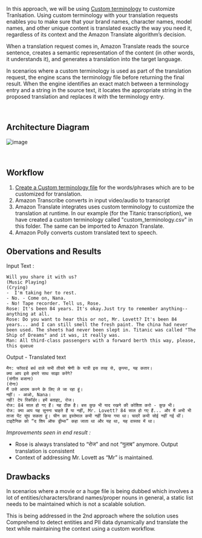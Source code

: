 In this approach, we will be using [Custom terminology](https://docs.aws.amazon.com/translate/latest/dg/how-custom-terminology.html) to customize Tranlsation. Using custom terminology with your translation requests enables you to make sure that your brand names, character names, model names, and other unique content is translated exactly the way you need it, regardless of its context and the Amazon Translate algorithm’s decision.

When a translation request comes in, Amazon Translate reads the source sentence, creates a semantic representation of the content (in other words, it understands it), and generates a translation into the target language.

In scenarios where a custom terminology is used as part of the translation request, the engine scans the terminology file before returning the final result. When the engine identifies an exact match between a terminology entry and a string in the source text, it locates the appropriate string in the proposed translation and replaces it with the terminology entry.

<br>

## Architecture Diagram

![image](https://user-images.githubusercontent.com/32926625/203523514-0d035852-18c0-4955-8ad8-db76f02add96.png)

<br>

## Workflow 

1. [Create a Custom terminology file](https://docs.aws.amazon.com/translate/latest/dg/creating-custom-terminology.html) for the words/phrases which are to be customized for translation. 
2. Amazon Transcribe converts in input video/audio to transcript
3. Amazon Translate integrates uses custom terminology to customize the translation at runtime. In our example (for the Titanic transcription), we have created a custom terminology called "custom_terminology.csv" in this folder. The same can be imported to Amazon Translate. 
4. Amazon Polly converts custom translated text to speech.

## Obervations and Results

Input Text :
```
Will you share it with us? 
(Music Playing) 
(Crying) 
-  I'm taking her to rest. 
- No. - Come on, Nana. 
- No! Tape recorder. Tell us, Rose. 
Rose: It's been 84 years. It's okay.Just try to remember anything-- anything at all. 
Rose: Do you want to hear this or not, Mr. Lovett? It's been 84 years... and I can still smell the fresh paint. The china had never been used. The sheets had never been slept in. Titanic was called "The Ship of Dreams" and it was, it really was. 
Man: All third-class passengers with a forward berth this way, please, this queue
```

Output - Translated text
```
मैन: फॉरवर्ड बर्थ वाले सभी तीसरे श्रेणी के यात्री इस तरह से, कृपया, यह कतार। 
क्या आप इसे हमारे साथ साझा करेंगे? 
(संगीत बजाना) 
(रोना) 
मैं उसे आराम करने के लिए ले जा रहा हूं। 
नहीं। - आओ, Nana। 
नहीं! टेप रिकॉर्डर। हमें बताइए, रोज। 
रोज: 84 साल हो गए हैं। यह ठीक है। बस कुछ भी याद रखने की कोशिश करो - कुछ भी। 
रोज: क्या आप यह सुनना चाहते हैं या नहीं, Mr. Lovett? 84 साल हो गए हैं... और मैं अभी भी ताजा पेंट सूंघ सकता हूं। चीन का इस्तेमाल कभी नहीं किया गया था। चादरें कभी सोई नहीं गई थीं। टाइटैनिक को “द शिप ऑफ ड्रीम्स” कहा जाता था और यह था, यह वास्तव में था। 
```
_*Improvements seen in end result :*_

* Rose is always translated to “रोज” and not “गुलाब” anymore. Output translation is consistent
* Context of addressing Mr. Lovett as “Mr” is maintained.

## Drawbacks

In scenarios where a movie or a huge file is being dubbed which involves a lot of entities/characters/brand names/proper nouns in general, a static list needs to be maintained which is not a scalable solution.

This is being addressed in the 2nd approach where the solution uses Comprehend to detect entities and PII data dynamically and translate the text while maintaining the context using a custom workflow.


